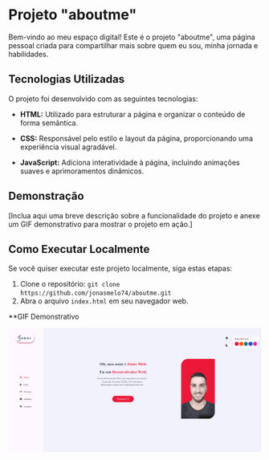 # Projeto "aboutme"

Bem-vindo ao meu espaço digital! Este é o projeto "aboutme", uma página pessoal criada para compartilhar mais sobre quem eu sou, minha jornada e habilidades.

## Tecnologias Utilizadas

O projeto foi desenvolvido com as seguintes tecnologias:

- **HTML:** Utilizado para estruturar a página e organizar o conteúdo de forma semântica.

- **CSS:** Responsável pelo estilo e layout da página, proporcionando uma experiência visual agradável.

- **JavaScript:** Adiciona interatividade à página, incluindo animações suaves e aprimoramentos dinâmicos.

## Demonstração

[Inclua aqui uma breve descrição sobre a funcionalidade do projeto e anexe um GIF demonstrativo para mostrar o projeto em ação.]

## Como Executar Localmente

Se você quiser executar este projeto localmente, siga estas etapas:

1. Clone o repositório: `git clone https://github.com/jonasmelo74/aboutme.git`
2. Abra o arquivo `index.html` em seu navegador web.

<!-- ## Quem Sou Eu

Sou [Seu Nome], [uma breve descrição sobre você].

## Experiência Profissional

[Destaque suas experiências profissionais relevantes.]

## Educação

[Detalhe sua formação acadêmica e cursos relevantes.]

## Habilidades

[Apresente suas principais habilidades e competências.]

## Projetos Destacados

[Aqui, você pode listar alguns dos seus projetos mais significativos.]

## Contato

[Forneça informações de contato, como e-mail ou redes sociais.]

---
-->
**GIF Demonstrativo

![animação](https://github.com/jonasmelo74/AboutMe/blob/master/images/Anima%C3%A7%C3%A3o.gif)
